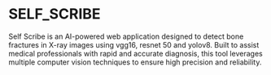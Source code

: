 # SELF_SCRIBE
Self Scribe is an AI-powered web application designed to detect bone fractures in X-ray images using vgg16, resnet 50 and yolov8. Built to assist medical professionals with rapid and accurate diagnosis, this tool leverages multiple computer vision techniques to ensure high precision and reliability.
